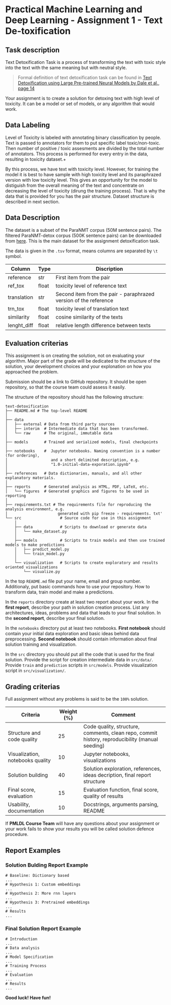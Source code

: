 # Practical Machine Learning and Deep Learning - Assignment 1 - Text De-toxification

## Task description

Text Detoxification Task is a process of transforming the text with toxic style into the text with the same meaning but with neutral style.

> Formal definition of text detoxification task can be found in [Text Detoxification using Large Pre-trained Neural Models by Dale et al., page 14](https://arxiv.org/abs/2109.08914)

Your assignment is to create a solution for detoxing text with high level of toxicity. It can be a model or set of models, or any algorithm that would work. 

## Data Labeling

Level of Toxicity is labeled with annotating binary classification by people. Text is passed to annotators for them to put specific label toxic/non-toxic. Then number of positive / toxic assesments are divided by the total number of annotators. This process is performed for every entry in the data, resulting in toxicity dataset.+

By this process, we have text with toxicity level. However, for training the model it is best to have sample with high toxicity level and its paraphrazed version with low toxicity level. This gives an opportunity for the model to distiguish from the overall meaning of the text and concentrate on decreasing the level of toxicity (dirung the training process). That is why the data that is provided for you has the pair structure. Dataset structure is described in next section.

## Data Description

The dataset is a subset of the ParaNMT corpus (50M sentence pairs). The filtered ParaNMT-detox corpus (500K sentence pairs) can be downloaded from [here](https://github.com/skoltech-nlp/detox/releases/download/emnlp2021/filtered_paranmt.zip). This is the main dataset for the assignment detoxification task.

The data is given in the `.tsv` format, means columns are separated by `\t` symbol.

| Column | Type | Discription | 
| ----- | ------- | ---------- |
| reference | str | First item from the pair | 
| ref_tox | float | toxicity level of reference text | 
| translation | str | Second item from the pair - paraphrazed version of the reference|
| trn_tox | float | toxicity level of translation text |
| similarity | float | cosine similarity of the texts |
| lenght_diff | float | relative length difference between texts |

## Evaluation criterias

This assignment is on creating the solution, not on evaluating your algorithm. Major part of the grade will be dedicated to the structure of the solution, your development choices and your explonation on how you approached the problem.

Submission should be a link to GitHub repository. It should be open repository, so that the course team could assess it easily.

The structure of the repository should has the following structure:

```
text-detoxification
├── README.md # The top-level README
│
├── data 
│   ├── external # Data from third party sources
│   ├── interim  # Intermediate data that has been transformed.
│   └── raw      # The original, immutable data
│
├── models       # Trained and serialized models, final checkpoints
│
├── notebooks    #  Jupyter notebooks. Naming convention is a number (for ordering),
│                   and a short delimited description, e.g.
│                   "1.0-initial-data-exporation.ipynb"            
│ 
├── references   # Data dictionaries, manuals, and all other explanatory materials.
│
├── reports      # Generated analysis as HTML, PDF, LaTeX, etc.
│   └── figures  # Generated graphics and figures to be used in reporting
│
├── requirements.txt # The requirements file for reproducing the analysis environment, e.g.
│                      generated with pip freeze › requirements. txt'
└── src                 # Source code for use in this assignment
    │                 
    ├── data            # Scripts to download or generate data
    │   └── make_dataset.py
    │
    ├── models          # Scripts to train models and then use trained models to make predictions
    │   ├── predict_model.py
    │   └── train_model.py
    │   
    └── visualization   # Scripts to create exploratory and results oriented visualizations
        └── visualize.py
```


In the top `README.md` file put your name, email and group number. Additionaly, put basic commands how to use your repository. How to transform data, train model and make a predictions.

In the `reports` directory create at least two report about your work. In the **first report**, describe your path in solution creation process. List any architectures, ideas, problems and data that leads to your final solution. In the **second report**, describe your final solution.

In the `notebooks` directory put at least two notebooks. **First notebook** should contain your initial data exploration and basic ideas behind data preprocessing. **Second notebook** should contain information about final solution training and visualization.

In the `src` directory you should put all the code that is used for the final solution. Provide the script for creation intermediate data in `src/data/`. Provide `train` and `prediction` scripts in `src/models`. Provide visualization script in `src/visualization/`.

## Grading criterias

Full assignment without any problems is said to be the `100%` solution.

| Criteria | Weight (%) | Comment |
| ---- | ----- | ----- |
| Structure and code quality | 25 | Code quality, structure, comments, clean repo, commit history, reproducibility (manual seeding) |
| Visualization, notebooks quality | 10 | Jupyter notebooks, visualizations |
| Solution building | 40 |  Solution exploration, references, ideas decription, final report structure |
| Final score, evaluation  | 15 | Evaluation function, final score, quality of results |
| Usability, documentation | 10 | Docstrings, arguments parsing, README |

If **PMLDL Course Team** will have any questions about your assignment or your work fails to show your results you will be called solution defence procedure. 

## Report Examples
### Solution Bulding Report Example

```
# Baseline: Dictionary based
...
# Hypothesis 1: Custom embeddings
...
# Hypothesis 2: More rnn layers
...
# Hypothesis 3: Pretrained embeddings
...
# Results
...
```

### Final Solution Report Example

```
# Introduction
...
# Data analysis
...
# Model Specification
...
# Training Process
...
# Evaluation
...
# Results
...
```

**Good luck! Have fun!**
